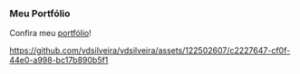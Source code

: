 ### Meu Portfólio

Confira meu [portfólio](https://vdsilveira.github.io/Portfolio/)!





https://github.com/vdsilveira/vdsilveira/assets/122502607/c2227647-cf0f-44e0-a998-bc17b890b5f1

